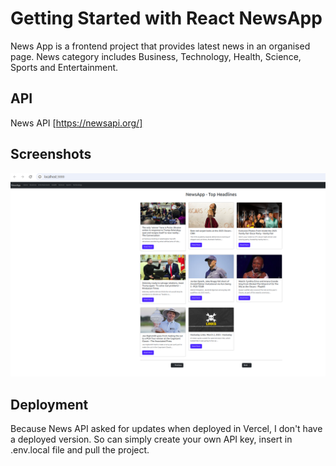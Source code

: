 # Getting Started with React NewsApp
News App is a frontend project that provides latest news in an organised page. News category includes Business, Technology, Health, Science, Sports and Entertainment.

## API
News API [https://newsapi.org/]

## Screenshots
<img src="/public/screenshot.png" height={400} />

## Deployment
Because News API asked for updates when deployed in Vercel, I don't have a deployed version. So can simply create your own API key, insert in .env.local file and pull the project.
